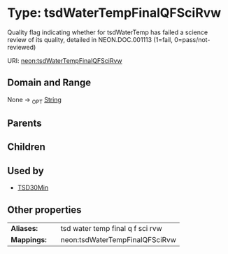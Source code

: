 
# Type: tsdWaterTempFinalQFSciRvw


Quality flag indicating whether for tsdWaterTemp has failed a science review of its quality, detailed in NEON.DOC.001113 (1=fail, 0=pass/not-reviewed)

URI: [neon:tsdWaterTempFinalQFSciRvw](https://data.neonscience.org/tsdWaterTempFinalQFSciRvw)


## Domain and Range

None ->  <sub>OPT</sub> [String](types/String.md)

## Parents


## Children


## Used by

 * [TSD30Min](TSD30Min.md)

## Other properties

|  |  |  |
| --- | --- | --- |
| **Aliases:** | | tsd water temp final q f sci rvw |
| **Mappings:** | | neon:tsdWaterTempFinalQFSciRvw |

